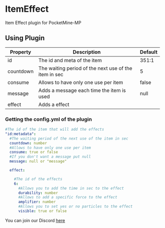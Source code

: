 # ItemEffect

Item Effect plugin for PocketMine-MP

## Using Plugin

| Property | Description | Default |
|---|---|---|
| id | The id and meta of the item | 351:1 | 
| countdown | The waiting period of the next use of the item in sec | 5 |
| consume | Allows to have only one use per item | false |
| message | Adds a message each time the item is used | null |
| effect | Adds a effect |  |

### Getting the config.yml of the plugin

```YAML
#The id of the item that will add the effects
"id:metadata":
  #The waiting period of the next use of the item in sec
  countdown: number 
  #Allows to have only one use per item
  consume: true or false
  #If you don't want a message put null
  message: null or "message"

  effect:

    #The id of the effects
    6:
      #Allows you to add the time in sec to the effect
      durability: number
      #Allows to add a specific force to the effect
      amplifier: number
      #Allows you to set yes or no particles to the effect
      visible: true or false
```

You can join our Discord [here](https://discord.gg/Vyznuka)